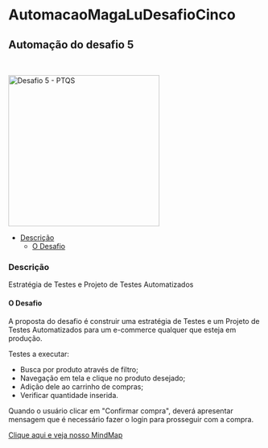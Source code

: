 # AutomacaoMagaLuDesafioCinco
## Automação do desafio 5 
<br>

<img src="https://user-images.githubusercontent.com/61709319/162807240-9aaf60f7-5b05-4974-bb65-b4ca24c05c5b.jpg"
     alt="Desafio 5 - PTQS" width="300">

- [Descrição](#descrição)
  - [O Desafio](#o-desafio)


### Descrição
Estratégia de Testes e Projeto de Testes Automatizados


#### O Desafio
A proposta do desafio é construir uma estratégia de Testes e um Projeto de Testes Automatizados para um e-commerce qualquer que esteja em produção.


Testes a executar:

- Busca por produto através de filtro;
- Navegação em tela e clique no produto desejado;
- Adição dele ao carrinho de compras;
- Verificar quantidade inserida.

Quando o usuário clicar em "Confirmar compra", deverá apresentar mensagem que é necessário fazer o login para prosseguir com a compra.


<a href="https://www.mindmeister.com/pt/map/2229777493?t=T7aIQImTXD"> Clique aqui e veja nosso MindMap</a>

